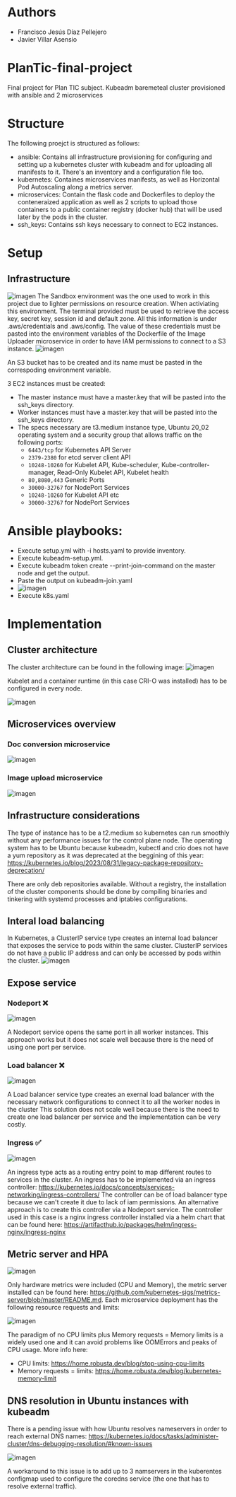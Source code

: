 # Authors
- Francisco Jesús Díaz Pellejero
- Javier Villar Asensio
  
# PlanTic-final-project
Final project for Plan TIC subject. Kubeadm baremeteal cluster provisioned with ansible and 2 microservices

# Structure
The following proejct is structured as follows:
- ansible: Contains all infrastructure provisioning for configuring and setting up a kubernetes cluster with kubeadm and for uploading all manifests to it. There's an inventory and a configuration file too.
- kubernetes: Containes microservices manifests, as well as Horizontal Pod Autoscaling along a metrics server.
- microservices: Contain the flask code and Dockerfiles to deploy the conteneraized application as well as 2 scripts to upload those containers to a public container registry (docker hub) that will be used later by the pods in the cluster.
- ssh_keys: Contains ssh keys necessary to connect to EC2 instances.

# Setup
## Infrastructure
![imagen](https://github.com/FcoJesusDiaz/PlanTic-final-project/assets/72586746/5f679c35-f3b6-41d2-ba86-10c57418ad94)
The Sandbox environment was the one used to work in this project due to lighter permissions on resource creation. When activiating this environment. The terminal provided must be used to retrieve the access key, secret key, session id and default zone. All this information is under .aws/credentials and .aws/config. The value of these credentials must be pasted into the environment variables of the Dockerfile of the Image Uploader microservice in order to have IAM permissions to connect to a S3 instance.
![imagen](https://github.com/FcoJesusDiaz/PlanTic-final-project/assets/72586746/ea541008-4c6a-46dd-a651-bd75acd7effa)

An S3 bucket has to be created and its name must be pasted in the correspoding environment variable.

3 EC2 instances must be created:
- The master instance must have a master.key that will be pasted into the ssh_keys directory.
- Worker instances must have a master.key that will be pasted into the ssh_keys directory.
- The specs necessary are t3.medium instance type, Ubuntu 20_02 operating system and a security group that allows traffic on the following ports:
    - `6443/tcp` for Kubernetes API Server
    - `2379-2380` for etcd server client API
    - `10248-10260` for Kubelet API, Kube-scheduler, Kube-controller-manager, Read-Only Kubelet API, Kubelet health
    - `80,8080,443` Generic Ports
    - `30000-32767` for NodePort Services
    - `10248-10260` for Kubelet API etc
    - `30000-32767` for NodePort Services

# Ansible playbooks:
- Execute setup.yml with -i hosts.yaml to provide inventory.
- Execute kubeadm-setup.yml.
- Execute kubeadm token create --print-join-command on the master node and get the output.
- Paste the output on kubeadm-join.yaml
- ![imagen](https://github.com/FcoJesusDiaz/PlanTic-final-project/assets/72586746/0cd03937-eec2-469c-84a2-62d613eebef3)
- Execute k8s.yaml


# Implementation
## Cluster architecture
The cluster architecture can be found in the following image:
![imagen](https://github.com/FcoJesusDiaz/PlanTic-final-project/assets/72586746/3e0e9f35-107d-4f11-8c99-bb631664bab6)

Kubelet and a container runtime (in this case CRI-O was installed) has to be configured in every node.

![imagen](https://github.com/FcoJesusDiaz/PlanTic-final-project/assets/72586746/fbc7111f-12d0-4437-923e-72fb812628ba)


## Microservices overview
### Doc conversion microservice
![imagen](https://github.com/FcoJesusDiaz/PlanTic-final-project/assets/72586746/90ba5407-81da-4cb1-afc8-6dd4c2c78cda)
### Image upload microservice
![imagen](https://github.com/FcoJesusDiaz/PlanTic-final-project/assets/72586746/0f0fe561-b5ca-4694-8486-dd5a7da8015f)

## Infrastructure considerations
The type of instance has to be a t2.medium so kubernetes can run smoothly without any performance issues for the control plane node. The operating system has to be Ubuntu because kubeadm, kubectl and crio does not have a yum repository as it was deprecated at the beggining of this year: https://kubernetes.io/blog/2023/08/31/legacy-package-repository-deprecation/

There are only deb repositories available. Without a registry, the installation of the cluster components should be done by compiling binaries and tinkering with systemd processes and iptables configurations.

## Interal load balancing
In Kubernetes, a ClusterIP service type creates an internal load balancer that exposes the service to pods within the same cluster. ClusterIP services do not have a public IP address and can only be accessed by pods within the cluster.
![imagen](https://github.com/FcoJesusDiaz/PlanTic-final-project/assets/72586746/8ff53624-dc62-408a-9419-632b5a95a630)

## Expose service
### Nodeport ❌
![imagen](https://github.com/FcoJesusDiaz/PlanTic-final-project/assets/72586746/47bbb198-079e-4ca2-b2f0-9e1ba06b5eea)

A Nodeport service opens the same port in all worker instances.
This approach works but it does not scale well because there is the need of using one port per service.

### Load balancer ❌
![imagen](https://github.com/FcoJesusDiaz/PlanTic-final-project/assets/72586746/32a7ac66-b26a-42a0-9652-145fa0cd4715)

A Load balancer service type creates an exernal load balancer with the necessary network configurations to connect it to all the worker nodes in the cluster
This solution does not scale well because there is the need to create one load balancer per service and the implementation can be very costly.

### Ingress ✅
![imagen](https://github.com/FcoJesusDiaz/PlanTic-final-project/assets/72586746/c8bc006f-b230-4886-a7de-c0a492398404)

An ingress type acts as a routing entry point to map different routes to services in the cluster. An ingress has to be implemented via an ingress controller: https://kubernetes.io/docs/concepts/services-networking/ingress-controllers/
The controller can be of load balancer type because we can't create it due to lack of iam permissions. An alternative approach is to create this controller via a Nodeport service. The controller used in this case is a nginx ingress controller installed via a helm chart that can be found here: https://artifacthub.io/packages/helm/ingress-nginx/ingress-nginx

## Metric server and HPA
![imagen](https://github.com/FcoJesusDiaz/PlanTic-final-project/assets/72586746/34b91a25-6d4d-4301-a2d4-629ea69b7677)

Only hardware metrics were included (CPU and Memory), the metric server installed can be found here: https://github.com/kubernetes-sigs/metrics-server/blob/master/README.md. Each microservice deployment has the following resource requests and limits:

![imagen](https://github.com/FcoJesusDiaz/PlanTic-final-project/assets/72586746/0a7638a6-0dd5-437e-9513-1b8d375072ff)

The paradigm of no CPU limits plus Memory requests = Memory limits is a widely used one and it can avoid problems like OOMErrors and peaks of CPU usage. More info here: 
- CPU limits: https://home.robusta.dev/blog/stop-using-cpu-limits
- Memory requests = limits: https://home.robusta.dev/blog/kubernetes-memory-limit

## DNS resolution in Ubuntu instances with kubeadm
There is a pending issue with how Ubuntu resolves nameservers in order to reach external DNS names: https://kubernetes.io/docs/tasks/administer-cluster/dns-debugging-resolution/#known-issues

![imagen](https://github.com/FcoJesusDiaz/PlanTic-final-project/assets/72586746/57b82a2a-dd45-4219-a785-1b7636e55c8d)

A workaround to this issue is to add up to 3 namservers in the kuberentes configmap used to configure the coredns service (the one that has to resolve external traffic).
